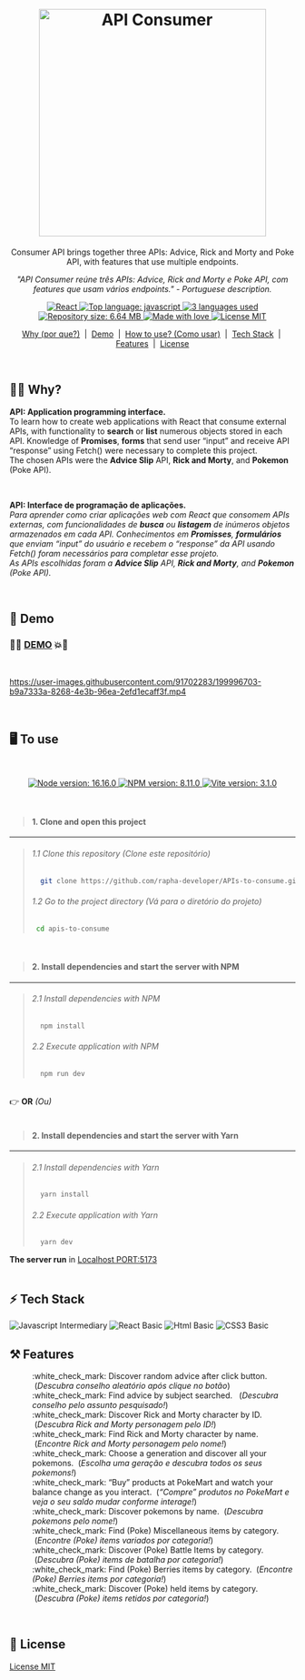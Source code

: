 <h1 align="center">
  <br>
  <img src="https://user-images.githubusercontent.com/91702283/199725215-ee925afe-cb0e-419b-ac02-e38fb59729a5.png" alt="API Consumer" height="400" width="400">
  <br>
</h1>
<p align="center">Consumer API brings together three APIs: Advice, Rick and Morty and Poke API, with features that use multiple endpoints.</p>

<p align="center"><i>"API Consumer reúne três APIs: Advice, Rick and Morty e Poke API, com features que usam vários endpoints." - Portuguese description.</i></p>

<p align="center"> 
    <a href="#">
        <img src="https://img.shields.io/badge/React-AC92EC?style=flat&logo=react&logoColor=61DAFB" alt="React">
    </a>
    <a href="#">
        <img src="https://img.shields.io/github/languages/top/rapha-developer/apis-to-consume?color=5D9CEC" alt="Top language: javascript">
    </a>
    <a href="#">
        <img src="https://img.shields.io/github/languages/count/rapha-developer/apis-to-consume?color=FC6E51" alt="3 languages used">
    </a>
    <a href=#">
        <img src="https://img.shields.io/github/repo-size/rapha-developer/apis-to-consume?color=FFA400" alt="Repository size: 6.64 MB" >
    </a>
    <a href="#">
        <img src="https://img.shields.io/badge/Made%20with-%E2%9D%A4%EF%B8%8F-EC87C0.svg" alt="Made with love" />
    </a>
    <a href="#">
        <img src="https://img.shields.io/badge/license-MIT-1abc9c.svg" alt="License MIT" />
    </a>  
</p>
<p align="center">
    <a href="#student-why">Why (por que?)</a> &nbsp;|&nbsp;
    <a href="#rocket-demo">Demo</a> &nbsp;|&nbsp;
    <a href="#desktop_computer-to-use">How to use? (Como usar)</a> &nbsp;|&nbsp;
    <a href="#zap-tech-stack">Tech Stack</a> &nbsp;|&nbsp;
    <a href="#hammer_and_pick-features">Features</a> &nbsp;|&nbsp;  
    <a href="#pencil-license">License</a> 
</p>
<br />

## :student: **Why?**
<p align="left"><b>API: Application programming interface.</b><br />To learn how to create web applications with React that consume external APIs, with functionality to <b>search</b> or <b>list</b> numerous objects stored in each API. Knowledge of <b>Promises</b>, <b>forms</b> that send user “input” and receive API “response” using Fetch() were necessary to complete this project.<br />The chosen APIs were the <b>Advice Slip</b> API, <b>Rick and Morty</b>, and <b>Pokemon</b> (Poke API).</p><br />
<p align="left"><b>API: Interface de programação de aplicações.</b><br /><i>Para aprender como criar aplicações web com React que consomem APIs externas, com funcionalidades de <b>busca</b> ou <b>listagem</b> de inúmeros objetos armazenados em cada API. Conhecimentos em <b>Promisses</b>, <b>formulários</b> que enviam “input” do usuário e recebem o “response” da API usando Fetch() foram necessários para completar esse projeto.<br />As APIs escolhidas foram a <b>Advice Slip</b> API, <b>Rick and Morty</b>, and <b>Pokemon</b> (Poke API).</i></p>
<br />

## :rocket: **Demo**

### :fist_right::boom:	<a target="_blank" href="https://apis-fun-to-consume.netlify.app/">DEMO</a>  :boom::fist_left:
<br />
                                                                                              
https://user-images.githubusercontent.com/91702283/199996703-b9a7333a-8268-4e3b-96ea-2efd1ecaff3f.mp4
                                                                                              
<br />

## :desktop_computer: **To use**

<br />
<p align="center"> 
  <a href="#">
      <img src="https://img.shields.io/badge/NODE%20%3E=-16.16.0-663399?style=flat-square&logo=node.js" alt="Node version: 16.16.0">
  </a>
  <a href="#">
      <img src="https://img.shields.io/badge/NPM%20%3E=-8.11.0-cf486a?style=flat-square&logo=npm" alt="NPM version: 8.11.0">
  </a>      
  <a href="#">
      <img src="https://img.shields.io/badge/VITE%20-3.1.0-5D9CEC?style=flat-square&logo=vite" alt="Vite version: 3.1.0">
  </a>     
</p>
<br />

> #### 1. Clone and open this project
                                                                                                      
***
> ###### 1.1 Clone this repository (Clone este repositório) 
>```bash
>   git clone https://github.com/rapha-developer/APIs-to-consume.git
> ```
> ###### 1.2 Go to the project directory (Vá para o diretório do projeto) 
>```bash
>  cd apis-to-consume
> ```

<br />

> #### 2. Install dependencies and start the server with NPM
***
> ######  2.1 Install dependencies with NPM
> ```bash
>   npm install 
> ```
>
> ###### 2.2 Execute application with NPM
> ```bash
>   npm run dev
> ```

<br/>:point_right: **OR** <i>(Ou)</i><br/><br/> 

> #### 2. Install dependencies and start the server with Yarn
***
> ######  2.1 Install dependencies with Yarn
> ```bash
>   yarn install
> ```
> ###### 2.2 Execute application with Yarn
> ```bash
>   yarn dev
> ```

**The server run** in  <a href="http://127.0.0.1:5173/" target="_blank">Localhost PORT:5173</a><br /><br />

## :zap: **Tech Stack**
                                                                   
<img src="https://shields.io/badge/Javascript-intermediary-48CFAD?logo=javascript&style=for-the-badge" alt="Javascript Intermediary" />
<img src="https://shields.io/badge/React-basic-AC92EC?logo=react&style=for-the-badge" alt="React Basic" />
<img src="https://shields.io/badge/Html-basic-FC6E51?logo=html5&style=for-the-badge" alt="Html Basic" />
<img src="https://shields.io/badge/Css-basic-5D9CEC?logo=css3&style=for-the-badge" alt="CSS3 Basic" />
<br />

## :hammer_and_pick: **Features**

<dl>
  <dd>:white_check_mark: Discover random advice after click button. &nbsp;(<i>Descubra conselho aleatório após clique no botão</i>)</dd>
  <dd>:white_check_mark: Find advice by subject searched. &nbsp;&nbsp;(<i>Descubra conselho pelo assunto pesquisado!</i>)</dd>
  <dd>:white_check_mark: Discover Rick and Morty character by ID. &nbsp;(<i>Descubra Rick and Morty personagem pelo ID!</i>)</dd>
  <dd>:white_check_mark: Find Rick and Morty character by name. &nbsp;(<i>Encontre Rick and Morty personagem pelo nome!</i>)</dd>
  <dd>:white_check_mark: Choose a generation and discover all your pokemons. &nbsp;(<i>Escolha uma geração e descubra todos os seus pokemons!</i>)</dd>
  <dd>:white_check_mark: “Buy” products at PokeMart and watch your balance change as you interact. &nbsp;(<i>“Compre” produtos no PokeMart e veja o seu saldo mudar conforme interage!</i>)</dd>
  <dd>:white_check_mark: Discover pokemons by name. &nbsp;(<i>Descubra pokemons pelo nome!</i>)</dd>
  <dd>:white_check_mark: Find (Poke) Miscellaneous items by category. &nbsp;(<i>Encontre (Poke) items variados por categoria!</i>)</dd>
  <dd>:white_check_mark: Discover (Poke) Battle Items by category. &nbsp;(<i>Descubra (Poke) items de batalha por categoria!</i>)</dd>
  <dd>:white_check_mark: Find (Poke) Berries items by category. &nbsp;(<i>Encontre (Poke) Berries items por categoria!</i>)</dd>
  <dd>:white_check_mark: Discover (Poke) held items by category. &nbsp;(<i>Descubra (Poke) items retidos por categoria!</i>)</dd>
</dl>
<br />

## :pencil: **License**

[License MIT](https://choosealicense.com/licenses/mit/)